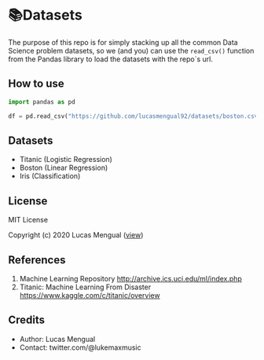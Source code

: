 # 📚Datasets

The purpose of this repo is for simply stacking up all the common Data Science problem datasets, so we (and you) can use the `read_csv()` function from the Pandas library to load the datasets with the repo´s url.

## How to use
```python
import pandas as pd

df = pd.read_csv("https://github.com/lucasmengual92/datasets/boston.csv")
```

## Datasets

- Titanic (Logistic Regression)
- Boston (Linear Regression)
- Iris (Classification)

## License

MIT License

Copyright (c) 2020 Lucas Mengual ([view](LICENSE))

## References

1. Machine Learning Repository http://archive.ics.uci.edu/ml/index.php
2. Titanic: Machine Learning From Disaster https://www.kaggle.com/c/titanic/overview


## Credits

- Author: Lucas Mengual
- Contact: twitter.com/@lukemaxmusic
